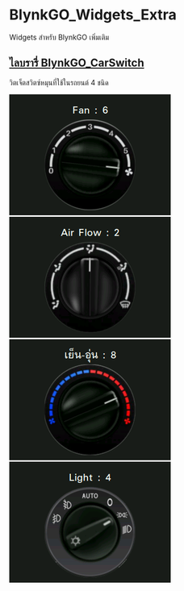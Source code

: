 # BlynkGO_Widgets_Extra
 Widgets สำหรับ BlynkGO เพิ่มเติม


## [ไลบรารี่ BlynkGO_CarSwitch](./BlynkGO_CarSwitch)
วิตเจ็ตสวิตซ์หมุนที่ใช้ในรถยนต์ 4 ชนิด 

<p align=left><img src="./BlynkGO_CarSwitch/images/GCarFanSwitch.png"> <img src="./BlynkGO_CarSwitch/images/GCarAirFlowSwitch.png"><br>
<img src="./BlynkGO_CarSwitch/images/GCarTempSwitch.png"> <img src="./BlynkGO_CarSwitch/images/GCarLightSwitch.png"></p>  

